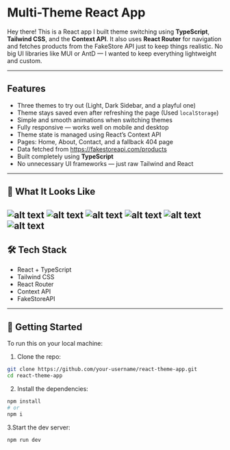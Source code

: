 #  Multi-Theme React App

Hey there! 
This is a React app I built theme switching using **TypeScript**, **Tailwind CSS**, and the **Context API**. It also uses **React Router** for navigation and fetches products from the FakeStore API just to keep things realistic. No big UI libraries like MUI or AntD — I wanted to keep everything lightweight and custom.

---

##  Features

- Three themes to try out (Light, Dark Sidebar, and a playful one)
- Theme stays saved even after refreshing the page (Used `localStorage`)
- Simple and smooth animations when switching themes
- Fully responsive — works well on mobile and desktop
- Theme state is managed using React’s Context API
- Pages: Home, About, Contact, and a fallback 404 page
- Data fetched from https://fakestoreapi.com/products
- Built completely using **TypeScript**
- No unnecessary UI frameworks — just raw Tailwind and React

---

## 📸 What It Looks Like

![alt text](image.png)
![alt text](image-1.png)
![alt text](image-2.png)
![alt text](image-3.png)
![alt text](image-4.png)
![alt text](image-5.png)
---

## 🛠 Tech Stack

- React + TypeScript
- Tailwind CSS
- React Router
- Context API
- FakeStoreAPI

---

## 🚀 Getting Started

To run this on your local machine:

1. Clone the repo:

```bash
git clone https://github.com/your-username/react-theme-app.git
cd react-theme-app
```

2. Install the dependencies:

```bash
npm install
# or
npm i
```


3.Start the dev server:
```bash
npm run dev
```

